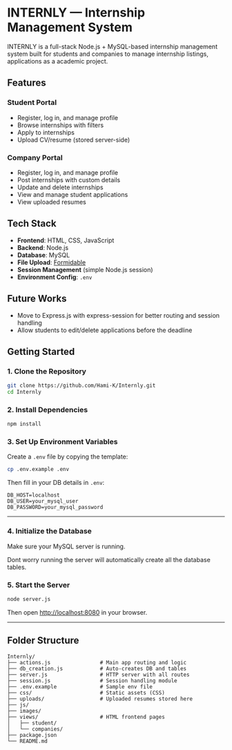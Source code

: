 # INTERNLY — Internship Management System

INTERNLY is a full-stack Node.js + MySQL-based internship management system built for students and companies to manage internship listings, applications as a academic project.

##  Features

###  Student Portal
- Register, log in, and manage profile
- Browse internships with filters
- Apply to internships
- Upload CV/resume (stored server-side)

###  Company Portal
- Register, log in, and manage profile
- Post internships with custom details
- Update and delete internships
- View and manage student applications
- View uploaded resumes

##  Tech Stack

- **Frontend**: HTML, CSS, JavaScript
- **Backend**: Node.js
- **Database**: MySQL
- **File Upload**: [Formidable](https://www.npmjs.com/package/formidable)
- **Session Management** (simple Node.js session)
- **Environment Config**: `.env`

## Future Works

- Move to Express.js with express-session for better routing and session handling
- Allow students to edit/delete applications before the deadline

##  Getting Started

### 1. Clone the Repository

```bash
git clone https://github.com/Hami-K/Internly.git
cd Internly
```

### 2. Install Dependencies

```bash
npm install
```

### 3. Set Up Environment Variables

Create a `.env` file by copying the template:

```bash
cp .env.example .env
```

Then fill in your DB details in `.env`:

```
DB_HOST=localhost
DB_USER=your_mysql_user
DB_PASSWORD=your_mysql_password
```

---

### 4. Initialize the Database

Make sure your MySQL server is running.

Dont worry running the server will automatically create all the database tables.

### 5. Start the Server

```bash
node server.js
```

Then open [http://localhost:8080](http://localhost:8080) in your browser.

---

##  Folder Structure

```
Internly/
├── actions.js                # Main app routing and logic
├── db_creation.js            # Auto-creates DB and tables
├── server.js                 # HTTP server with all routes
├── session.js                # Session handling module
├── .env.example              # Sample env file
├── css/                      # Static assets (CSS)
├── uploads/                  # Uploaded resumes stored here
├── js/
├── images/                   
├── views/                    # HTML frontend pages
│   ├── student/
│   └── companies/
├── package.json
└── README.md
```



